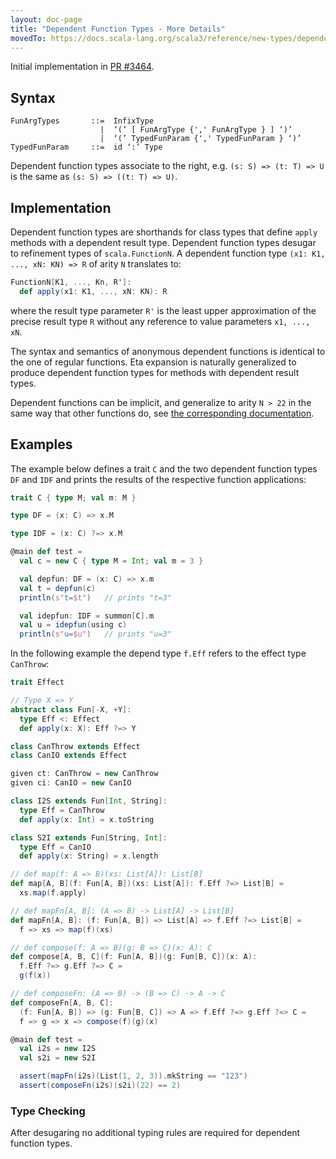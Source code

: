 ```yaml
---
layout: doc-page
title: "Dependent Function Types - More Details"
movedTo: https://docs.scala-lang.org/scala3/reference/new-types/dependent-function-types-spec.html
---
```


Initial implementation in [PR #3464](https://github.com/lampepfl/dotty/pull/3464).

## Syntax

```
FunArgTypes       ::=  InfixType
                    |  ‘(’ [ FunArgType {',' FunArgType } ] ‘)’
                    |  ‘(’ TypedFunParam {',' TypedFunParam } ‘)’
TypedFunParam     ::=  id ‘:’ Type
```

Dependent function types associate to the right, e.g.
`(s: S) => (t: T) => U` is the same as `(s: S) => ((t: T) => U)`.

## Implementation

Dependent function types are shorthands for class types that define `apply`
methods with a dependent result type. Dependent function types desugar to
refinement types of `scala.FunctionN`. A dependent function type
`(x1: K1, ..., xN: KN) => R` of arity `N` translates to:

```scala
FunctionN[K1, ..., Kn, R']:
  def apply(x1: K1, ..., xN: KN): R
```

where the result type parameter `R'` is the least upper approximation of the
precise result type `R` without any reference to value parameters `x1, ..., xN`.

The syntax and semantics of anonymous dependent functions is identical to the
one of regular functions. Eta expansion is naturally generalized to produce
dependent function types for methods with dependent result types.

Dependent functions can be implicit, and generalize to arity `N > 22` in the
same way that other functions do, see
[the corresponding documentation](../dropped-features/limit22.md).

## Examples

The example below defines a trait `C` and the two dependent function types
`DF` and `IDF` and prints the results of the respective function applications:

[depfuntype.scala]: https://github.com/lampepfl/dotty/blob/main/tests/pos/depfuntype.scala

```scala
trait C { type M; val m: M }

type DF = (x: C) => x.M

type IDF = (x: C) ?=> x.M

@main def test =
  val c = new C { type M = Int; val m = 3 }

  val depfun: DF = (x: C) => x.m
  val t = depfun(c)
  println(s"t=$t")   // prints "t=3"

  val idepfun: IDF = summon[C].m
  val u = idepfun(using c)
  println(s"u=$u")   // prints "u=3"

```

In the following example the depend type `f.Eff` refers to the effect type `CanThrow`:

[eff-dependent.scala]: https://github.com/lampepfl/dotty/blob/main/tests/run/eff-dependent.scala

```scala
trait Effect

// Type X => Y
abstract class Fun[-X, +Y]:
  type Eff <: Effect
  def apply(x: X): Eff ?=> Y

class CanThrow extends Effect
class CanIO extends Effect

given ct: CanThrow = new CanThrow
given ci: CanIO = new CanIO

class I2S extends Fun[Int, String]:
  type Eff = CanThrow
  def apply(x: Int) = x.toString

class S2I extends Fun[String, Int]:
  type Eff = CanIO
  def apply(x: String) = x.length

// def map(f: A => B)(xs: List[A]): List[B]
def map[A, B](f: Fun[A, B])(xs: List[A]): f.Eff ?=> List[B] =
  xs.map(f.apply)

// def mapFn[A, B]: (A => B) -> List[A] -> List[B]
def mapFn[A, B]: (f: Fun[A, B]) => List[A] => f.Eff ?=> List[B] =
  f => xs => map(f)(xs)

// def compose(f: A => B)(g: B => C)(x: A): C
def compose[A, B, C](f: Fun[A, B])(g: Fun[B, C])(x: A):
  f.Eff ?=> g.Eff ?=> C =
  g(f(x))

// def composeFn: (A => B) -> (B => C) -> A -> C
def composeFn[A, B, C]:
  (f: Fun[A, B]) => (g: Fun[B, C]) => A => f.Eff ?=> g.Eff ?=> C =
  f => g => x => compose(f)(g)(x)

@main def test =
  val i2s = new I2S
  val s2i = new S2I

  assert(mapFn(i2s)(List(1, 2, 3)).mkString == "123")
  assert(composeFn(i2s)(s2i)(22) == 2)
```

### Type Checking

After desugaring no additional typing rules are required for dependent function types.
